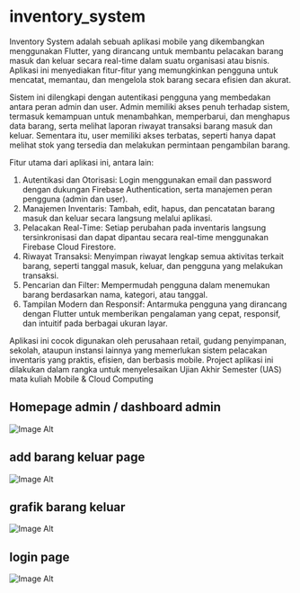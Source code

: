 # inventory_system
Inventory System adalah sebuah aplikasi mobile yang dikembangkan menggunakan Flutter, yang dirancang untuk membantu pelacakan barang masuk dan keluar secara real-time dalam suatu organisasi atau bisnis. Aplikasi ini menyediakan fitur-fitur yang memungkinkan pengguna untuk mencatat, memantau, dan mengelola stok barang secara efisien dan akurat.

Sistem ini dilengkapi dengan autentikasi pengguna yang membedakan antara peran admin dan user. Admin memiliki akses penuh terhadap sistem, termasuk kemampuan untuk menambahkan, memperbarui, dan menghapus data barang, serta melihat laporan riwayat transaksi barang masuk dan keluar. Sementara itu, user memiliki akses terbatas, seperti hanya dapat melihat stok yang tersedia dan melakukan permintaan pengambilan barang.

Fitur utama dari aplikasi ini, antara lain:
1. Autentikasi dan Otorisasi: Login menggunakan email dan password dengan dukungan Firebase Authentication, serta manajemen peran pengguna (admin dan user).
2. Manajemen Inventaris: Tambah, edit, hapus, dan pencatatan barang masuk dan keluar secara langsung melalui aplikasi.
3. Pelacakan Real-Time: Setiap perubahan pada inventaris langsung tersinkronisasi dan dapat dipantau secara real-time menggunakan Firebase Cloud Firestore.
4. Riwayat Transaksi: Menyimpan riwayat lengkap semua aktivitas terkait barang, seperti tanggal masuk, keluar, dan pengguna yang melakukan transaksi.
5. Pencarian dan Filter: Mempermudah pengguna dalam menemukan barang berdasarkan nama, kategori, atau tanggal.
6. Tampilan Modern dan Responsif: Antarmuka pengguna yang dirancang dengan Flutter untuk memberikan pengalaman yang cepat, responsif, dan intuitif pada berbagai ukuran layar.

Aplikasi ini cocok digunakan oleh perusahaan retail, gudang penyimpanan, sekolah, ataupun instansi lainnya yang memerlukan sistem pelacakan inventaris yang praktis, efisien, dan berbasis mobile. Project aplikasi ini dilakukan dalam rangka untuk menyelesaikan Ujian Akhir Semester (UAS) mata kuliah Mobile & Cloud Computing

## Homepage admin / dashboard admin
![Image Alt](https://github.com/leoncen26/Inventory_system_app/blob/main/assets/Screenshoot/dashboard_admin.png)

## add barang keluar page
![Image Alt](https://github.com/leoncen26/Inventory_system_app/blob/main/assets/Screenshoot/add_barang_keluar.png)

## grafik barang keluar
![Image Alt](https://github.com/leoncen26/Inventory_system_app/blob/main/assets/Screenshoot/barang_keluar_grafik.png)

## login page
![Image Alt](https://github.com/leoncen26/Inventory_system_app/blob/main/assets/Screenshoot/login_page.png)
